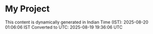 # My Project

This content is dynamically generated in Indian Time (IST): 2025-08-20 01:06:06 IST
Converted to UTC: 2025-08-19 19:36:06 UTC
